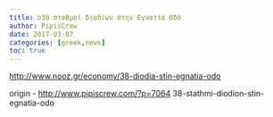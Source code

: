 ```yaml
---
title: o38 σταθμοί διοδίων στην Εγνατία Οδό
author: PipisCrew
date: 2017-03-07
categories: [greek,news]
toc: true
---
```


http://www.nooz.gr/economy/38-diodia-stin-egnatia-odo

origin - http://www.pipiscrew.com/?p=7064 38-stathmi-diodion-stin-egnatia-odo